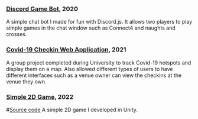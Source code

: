 ### [Discord Game Bot](https://github.com/mattv52/discord-bot), 2020
A simple chat bot I made for fun with Discord.js. It allows two players to play simple games in the chat window such as Connect4 and naughts and crosses.

### [Covid-19 Checkin Web Application](https://github.com/mattv52/covid-tracker), 2021
A group project completed during University to track Covid-19 hotspots and display them on a map. Also allowed different types of users to have different interfaces such as a venue owner can view the checkins at the venue they own.

### [Simple 2D Game](https://github.com/mattv52/2d-game), 2022
#[Source code](https://github.com/mattv52/2d-game)
A simple 2D game I developed in Unity.
